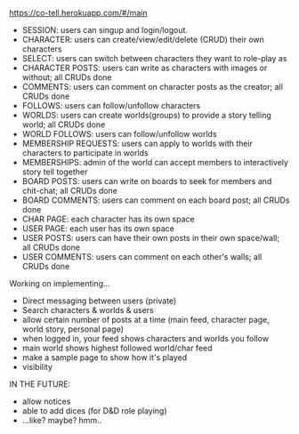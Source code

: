 https://co-tell.herokuapp.com/#/main

- SESSION: users can singup and login/logout.
- CHARACTER: users can create/view/edit/delete (CRUD) their own characters
- SELECT: users can switch between characters they want to role-play as
- CHARACTER POSTS: users can write as characters with images or without; all CRUDs done
- COMMENTS: users can comment on character posts as the creator; all CRUDs done
- FOLLOWS: users can follow/unfollow characters
- WORLDS: users can create worlds(groups) to provide a story telling world; all CRUDs done
- WORLD FOLLOWS: users can follow/unfollow worlds
- MEMBERSHIP REQUESTS: users can apply to worlds with their characters to participate in worlds
- MEMBERSHIPS: admin of the world can accept members to interactively story tell together
- BOARD POSTS: users can write on boards to seek for members and chit-chat; all CRUDs done
- BOARD COMMENTS: users can comment on each board post; all CRUDs done
- CHAR PAGE: each character has its own space
- USER PAGE: each user has its own space
- USER POSTS: users can have their own posts in their own space/wall; all CRUDs done
- USER COMMENTS: users can comment on each other's walls; all CRUDs done

Working on implementing...

- Direct messaging between users (private)
- Search characters & worlds & users
- allow certain number of posts at a time (main feed, character page, world story, personal page) 
- when logged in, your feed shows characters and worlds you follow
- main world shows highest followed world/char feed
- make a sample page to show how it's played
- visibility

IN THE FUTURE:

- allow notices
- able to add dices (for D&D role playing)
- ...like? maybe? hmm..
